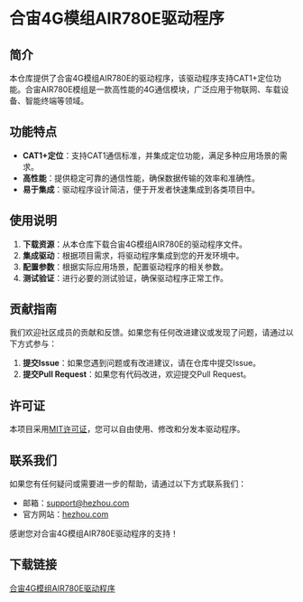 # 合宙4G模组AIR780E驱动程序

## 简介

本仓库提供了合宙4G模组AIR780E的驱动程序，该驱动程序支持CAT1+定位功能。合宙AIR780E模组是一款高性能的4G通信模块，广泛应用于物联网、车载设备、智能终端等领域。

## 功能特点

- **CAT1+定位**：支持CAT1通信标准，并集成定位功能，满足多种应用场景的需求。
- **高性能**：提供稳定可靠的通信性能，确保数据传输的效率和准确性。
- **易于集成**：驱动程序设计简洁，便于开发者快速集成到各类项目中。

## 使用说明

1. **下载资源**：从本仓库下载合宙4G模组AIR780E的驱动程序文件。
2. **集成驱动**：根据项目需求，将驱动程序集成到您的开发环境中。
3. **配置参数**：根据实际应用场景，配置驱动程序的相关参数。
4. **测试验证**：进行必要的测试验证，确保驱动程序正常工作。

## 贡献指南

我们欢迎社区成员的贡献和反馈。如果您有任何改进建议或发现了问题，请通过以下方式参与：

1. **提交Issue**：如果您遇到问题或有改进建议，请在仓库中提交Issue。
2. **提交Pull Request**：如果您有代码改进，欢迎提交Pull Request。

## 许可证

本项目采用[MIT许可证](LICENSE)，您可以自由使用、修改和分发本驱动程序。

## 联系我们

如果您有任何疑问或需要进一步的帮助，请通过以下方式联系我们：

- 邮箱：[support@hezhou.com](mailto:support@hezhou.com)
- 官方网站：[hezhou.com](https://www.hezhou.com)

感谢您对合宙4G模组AIR780E驱动程序的支持！

## 下载链接

[合宙4G模组AIR780E驱动程序](https://pan.quark.cn/s/c30c375af1bb)